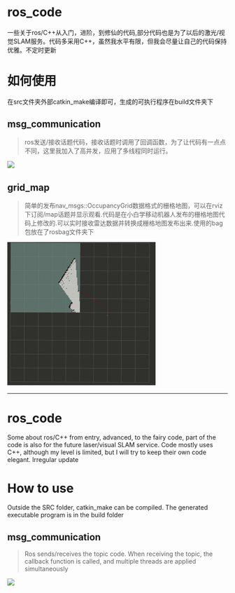
# ros_code
一些关于ros/C++从入门，进阶，到修仙的代码,部分代码也是为了以后的激光/视觉SLAM服务。代码多采用C++，虽然我水平有限，但我会尽量让自己的代码保持优雅。不定时更新

# 如何使用
在src文件夹外部catkin_make编译即可，生成的可执行程序在build文件夹下

## msg_communication
> ros发送/接收话题代码，接收话题时调用了回调函数，为了让代码有一点点不同，这里我加入了高并发，应用了多线程同时运行。

![](ros-pub.gif)


## grid_map
> 简单的发布nav_msgs::OccupancyGrid数据格式的栅格地图，可以在rviz下订阅/map话题并显示观看.代码是在小白学移动机器人发布的栅格地图代码上修改的.可以实时接收雷达数据并转换成栅格地图发布出来.使用的bag包放在了rosbag文件夹下

![](view.gif)




------------------------------------

# ros_code
Some about ros/C++ from entry, advanced, to the fairy code, part of the code is also for the future laser/visual SLAM service. Code mostly uses C++, although my level is limited, but I will try to keep their own code elegant. Irregular update

# How to use
Outside the SRC folder, catkin_make can be compiled. The generated executable program is in the build folder

## msg_communication
> Ros sends/receives the topic code. When receiving the topic, the callback function is called, and multiple threads are applied simultaneously

![](ros-pub.gif)

